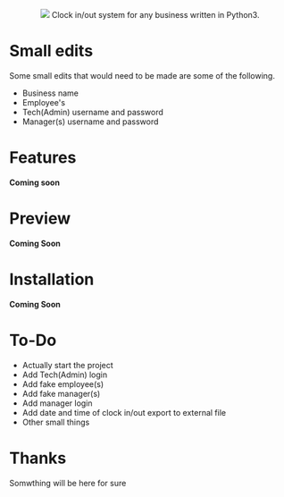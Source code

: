 <p align="center">
  <img src="http://a.sinister.ly/jtytjo.jpg">
  Clock in/out system for any business written in Python3.
</p>

# Small edits
Some small edits that would need to be made are some of the following.
* Business name
* Employee's
* Tech(Admin) username and password
* Manager(s) username and password

# Features
**Coming soon**

# Preview
**Coming Soon**

# Installation
**Coming Soon**

# To-Do
* Actually start the project
* Add Tech(Admin) login
* Add fake employee(s)
* Add fake manager(s)
* Add manager login
* Add date and time of clock in/out export to external file
* Other small things

# Thanks
Somwthing will be here for sure
